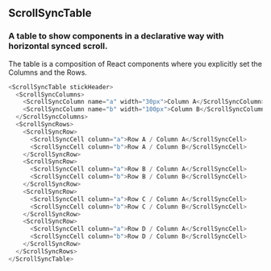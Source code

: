 ## ScrollSyncTable
### A table to show components in a declarative way with horizontal synced scroll.


The table is a composition of React components where you explicitly set the Columns and the Rows.

```js
<ScrollSyncTable stickHeader>
  <ScrollSyncColumns>
    <ScrollSyncColumn name="a" width="30px">Column A</ScrollSyncColumn>
    <ScrollSyncColumn name="b" width="100px">Column B</ScrollSyncColumn>
  </ScrollSyncColumns>
  <ScrollSyncRows>
    <ScrollSyncRow>
      <ScrollSyncCell column="a">Row A / Column A</ScrollSyncCell>
      <ScrollSyncCell column="b">Row A / Column B</ScrollSyncCell>
    </ScrollSyncRow>
    <ScrollSyncRow>
      <ScrollSyncCell column="a">Row B / Column A</ScrollSyncCell>
      <ScrollSyncCell column="b">Row B / Column B</ScrollSyncCell>
    </ScrollSyncRow>
    <ScrollSyncRow>
      <ScrollSyncCell column="a">Row C / Column A</ScrollSyncCell>
      <ScrollSyncCell column="b">Row C / Column B</ScrollSyncCell>
    </ScrollSyncRow>
    <ScrollSyncRow>
      <ScrollSyncCell column="a">Row D / Column A</ScrollSyncCell>
      <ScrollSyncCell column="b">Row D / Column B</ScrollSyncCell>
    </ScrollSyncRow>
  </ScrollSyncRows>
</ScrollSyncTable>
```

